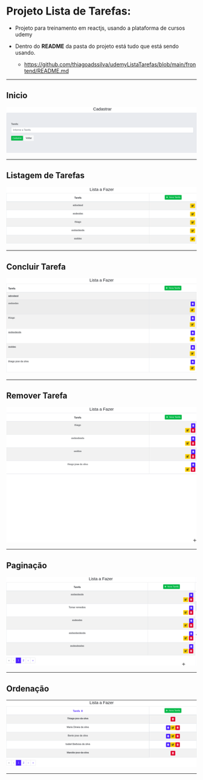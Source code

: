# Projeto Lista de Tarefas:

* Projeto para treinamento em reactjs, usando a plataforma de cursos udemy

* Dentro do <b>README</b> da pasta do projeto está tudo que está sendo usando.
   * https://github.com/thiagoadssilva/udemyListaTarefas/blob/main/frontend/README.md

<hr/>

## <b>Inicio</b> 

![Tela Principal](images/inicio.png)

<hr>

## <b>Listagem de Tarefas</b> 

![Tela Principal](images/editar.png)
<hr>

## <b>Concluir Tarefa</b> 

![Tela Principal](images/concluirTarefa.png)
<hr>

## <b>Remover Tarefa</b> 

![Tela Principal](images/remover.png)
<hr>

## <b>Paginação</b> 

![Tela Principal](images/paginacao.png)
<hr>

## <b>Ordenação</b> 

![Tela Principal](images/ordenacao.png)
<hr>